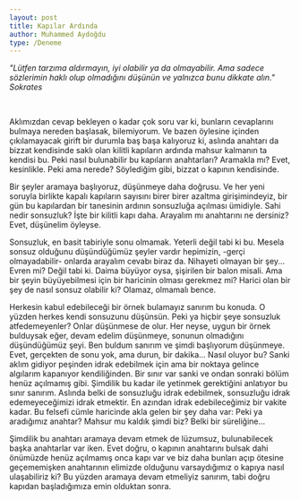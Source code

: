 ```yaml
---
layout: post
title: Kapılar Ardında
author: Muhammed Aydoğdu
type: /Deneme
---
```



_"Lütfen tarzıma aldırmayın, iyi olabilir ya da olmayabilir. Ama sadece sözlerimin haklı olup olmadığını düşünün ve yalnızca bunu dikkate alın." Sokrates_

<br/>

Aklımızdan cevap bekleyen o kadar çok soru var ki, bunların cevaplarını bulmaya nereden başlasak, bilemiyorum. Ve bazen öylesine içinden çıkılamayacak girift bir durumla baş başa kalıyoruz ki, aslında anahtarı da bizzat kendisinde saklı olan kilitli kapıların ardında mahsur kalmanın ta kendisi bu. Peki nasıl bulunabilir bu kapıların anahtarları? Aramakla mı? Evet, kesinlikle. Peki ama nerede? Söylediğim gibi, bizzat o kapının kendisinde.

Bir şeyler aramaya başlıyoruz, düşünmeye daha doğrusu. Ve her yeni soruyla birlikte kapalı kapıların sayısını birer birer azaltma girişimindeyiz, bir gün bu kapılardan bir tanesinin ardının sonsuzluğa açılması ümidiyle. Sahi nedir sonsuzluk? İşte bir kilitli kapı daha. Arayalım mı anahtarını ne dersiniz? Evet, düşünelim öyleyse.

Sonsuzluk, en basit tabiriyle sonu olmamak. Yeterli değil tabi ki bu. Mesela sonsuz olduğunu düşündüğümüz şeyler vardır hepimizin, -gerçi olmayadabilir- onlarda arayalım cevabı biraz da. Nihayeti olmayan bir şey...  Evren mi? Değil tabi ki. Daima büyüyor oysa, şişirilen bir balon misali. Ama bir şeyin büyüyebilmesi için bir haricinin olması gerekmez mi? Harici olan bir şey de nasıl sonsuz olabilir ki? Olamaz, olmamalı bence.

Herkesin kabul  edebileceği bir örnek bulamayız sanırım bu konuda. O yüzden herkes kendi sonsuzunu düşünsün. Peki ya hiçbir şeye sonsuzluk atfedemeyenler? Onlar düşünmese de olur. Her neyse, uygun bir örnek bulduysak eğer, devam edelim düşünmeye, sonunun olmadığını düşündüğümüz şeyi. Ben buldum sanırım ve şimdi başlıyorum düşünmeye. Evet, gerçekten de sonu yok, ama durun, bir dakika... Nasıl oluyor bu? Sanki aklım gidiyor peşinden idrak edebilmek için ama bir noktaya gelince algılarım kapanıyor kendiliğinden. Bir sınır var sanki ve ondan sonraki bölüm henüz açılmamış gibi. Şimdilik bu kadar ile yetinmek gerektiğini anlatıyor bu sınır sanırım. Aslında belki de sonsuzluğu idrak edebilmek, sonsuzluğu idrak edemeyeceğimizi idrak etmektir. En azından idrak edebileceğimiz bir vakite kadar. Bu felsefi cümle haricinde akla gelen bir şey daha var: Peki ya aradığımız anahtar? Mahsur mu kaldık şimdi biz? Belki bir süreliğine...

Şimdilik bu anahtarı aramaya devam etmek de lüzumsuz, bulunabilecek başka anahtarlar var iken. Evet doğru, o kapının anahtarını bulsak dahi önümüzde henüz açılmamış onca kapı var ve biz daha bunları açıp ötesine geçememişken anahtarının elimizde olduğunu varsaydığımız o kapıya nasıl ulaşabiliriz ki?  Bu yüzden aramaya devam etmeliyiz sanırım, tabi doğru kapıdan başladığımıza emin olduktan sonra.
